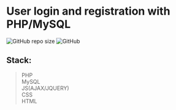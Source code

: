 # User login and registration with PHP/MySQL

![GitHub repo size](https://img.shields.io/github/repo-size/creator-solutions/register-login) ![GitHub](https://img.shields.io/github/license/creator-solutions/Register-Login)

## Stack: 
> PHP <br>
> MySQL <br>
> JS(AJAX/JQUERY) <br>
> CSS <br>
> HTML <br>
 
